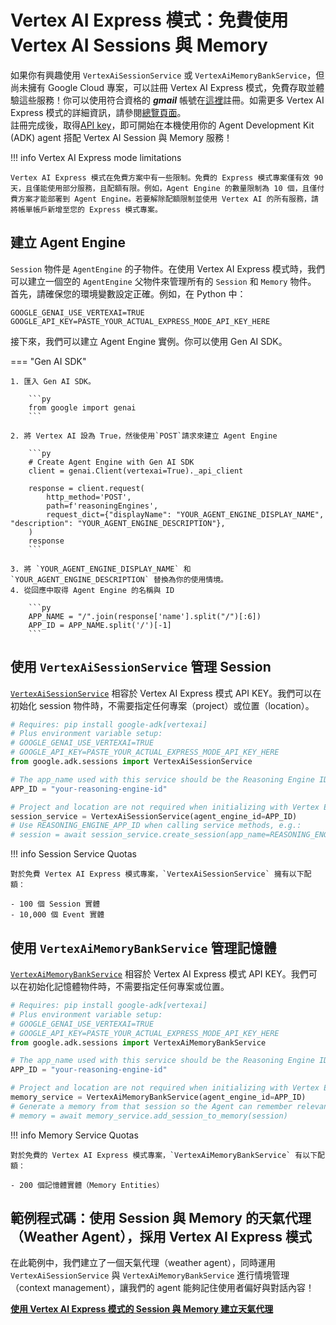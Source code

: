 # Vertex AI Express 模式：免費使用 Vertex AI Sessions 與 Memory

如果你有興趣使用 `VertexAiSessionService` 或 `VertexAiMemoryBankService`，但尚未擁有 Google Cloud 專案，可以註冊 Vertex AI Express 模式，免費存取並體驗這些服務！你可以使用符合資格的 ***gmail*** 帳號在[這裡](https://console.cloud.google.com/expressmode)註冊。如需更多 Vertex AI Express 模式的詳細資訊，請參閱[總覽頁面](https://cloud.google.com/vertex-ai/generative-ai/docs/start/express-mode/overview)。  
註冊完成後，取得[API key](https://cloud.google.com/vertex-ai/generative-ai/docs/start/express-mode/overview#api-keys)，即可開始在本機使用你的 Agent Development Kit (ADK) agent 搭配 Vertex AI Session 與 Memory 服務！

!!! info Vertex AI Express mode limitations

    Vertex AI Express 模式在免費方案中有一些限制。免費的 Express 模式專案僅有效 90 天，且僅能使用部分服務，且配額有限。例如，Agent Engine 的數量限制為 10 個，且僅付費方案才能部署到 Agent Engine。若要解除配額限制並使用 Vertex AI 的所有服務，請將帳單帳戶新增至您的 Express 模式專案。

## 建立 Agent Engine

`Session` 物件是 `AgentEngine` 的子物件。在使用 Vertex AI Express 模式時，我們可以建立一個空的 `AgentEngine` 父物件來管理所有的 `Session` 和 `Memory` 物件。
首先，請確保您的環境變數設定正確。例如，在 Python 中：

```env title="weather_agent/.env"
GOOGLE_GENAI_USE_VERTEXAI=TRUE
GOOGLE_API_KEY=PASTE_YOUR_ACTUAL_EXPRESS_MODE_API_KEY_HERE
```

接下來，我們可以建立 Agent Engine 實例。你可以使用 Gen AI SDK。

=== "Gen AI SDK"

    1. 匯入 Gen AI SDK。

        ```py
        from google import genai
        ```

    2. 將 Vertex AI 設為 True，然後使用`POST`請求來建立 Agent Engine
        
        ```py
        # Create Agent Engine with Gen AI SDK
        client = genai.Client(vertexai=True)._api_client

        response = client.request(
            http_method='POST',
            path=f'reasoningEngines',
            request_dict={"displayName": "YOUR_AGENT_ENGINE_DISPLAY_NAME", "description": "YOUR_AGENT_ENGINE_DESCRIPTION"},
        )
        response
        ```

    3. 將 `YOUR_AGENT_ENGINE_DISPLAY_NAME` 和 `YOUR_AGENT_ENGINE_DESCRIPTION` 替換為你的使用情境。
    4. 從回應中取得 Agent Engine 的名稱與 ID

        ```py
        APP_NAME = "/".join(response['name'].split("/")[:6])
        APP_ID = APP_NAME.split('/')[-1]
        ```

## 使用 `VertexAiSessionService` 管理 Session

[`VertexAiSessionService`](session.md###sessionservice-implementations) 相容於 Vertex AI Express 模式 API KEY。我們可以在初始化 session 物件時，不需要指定任何專案（project）或位置（location）。

```py
# Requires: pip install google-adk[vertexai]
# Plus environment variable setup:
# GOOGLE_GENAI_USE_VERTEXAI=TRUE
# GOOGLE_API_KEY=PASTE_YOUR_ACTUAL_EXPRESS_MODE_API_KEY_HERE
from google.adk.sessions import VertexAiSessionService

# The app_name used with this service should be the Reasoning Engine ID or name
APP_ID = "your-reasoning-engine-id"

# Project and location are not required when initializing with Vertex Express Mode
session_service = VertexAiSessionService(agent_engine_id=APP_ID)
# Use REASONING_ENGINE_APP_ID when calling service methods, e.g.:
# session = await session_service.create_session(app_name=REASONING_ENGINE_APP_ID, user_id= ...)
```

!!! info Session Service Quotas

    對於免費 Vertex AI Express 模式專案，`VertexAiSessionService` 擁有以下配額：

    - 100 個 Session 實體
    - 10,000 個 Event 實體

## 使用 `VertexAiMemoryBankService` 管理記憶體

[`VertexAiMemoryBankService`](memory.md###memoryservice-implementations) 相容於 Vertex AI Express 模式 API KEY。我們可以在初始化記憶體物件時，不需要指定任何專案或位置。

```py
# Requires: pip install google-adk[vertexai]
# Plus environment variable setup:
# GOOGLE_GENAI_USE_VERTEXAI=TRUE
# GOOGLE_API_KEY=PASTE_YOUR_ACTUAL_EXPRESS_MODE_API_KEY_HERE
from google.adk.sessions import VertexAiMemoryBankService

# The app_name used with this service should be the Reasoning Engine ID or name
APP_ID = "your-reasoning-engine-id"

# Project and location are not required when initializing with Vertex Express Mode
memory_service = VertexAiMemoryBankService(agent_engine_id=APP_ID)
# Generate a memory from that session so the Agent can remember relevant details about the user
# memory = await memory_service.add_session_to_memory(session)
```

!!! info Memory Service Quotas

    對於免費的 Vertex AI Express 模式專案，`VertexAiMemoryBankService` 有以下配額：

    - 200 個記憶體實體（Memory Entities）

## 範例程式碼：使用 Session 與 Memory 的天氣代理（Weather Agent），採用 Vertex AI Express 模式

在此範例中，我們建立了一個天氣代理（weather agent），同時運用 `VertexAiSessionService` 與 `VertexAiMemoryBankService` 進行情境管理（context management），讓我們的 agent 能夠記住使用者偏好與對話內容！

**[使用 Vertex AI Express 模式的 Session 與 Memory 建立天氣代理](https://github.com/google/adk-docs/blob/main/examples/python/notebooks/express-mode-weather-agent.ipynb)**
